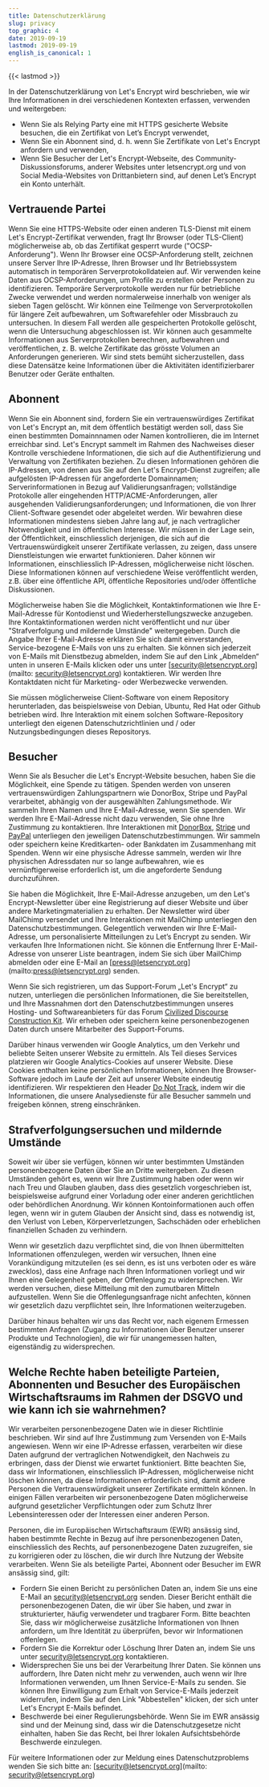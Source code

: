 ```yaml
---
title: Datenschutzerklärung
slug: privacy
top_graphic: 4
date: 2019-09-19
lastmod: 2019-09-19
english_is_canonical: 1
---
```


{{< lastmod >}}

In der Datenschutzerklärung von Let's Encrypt wird beschrieben, wie wir
Ihre Informationen in drei verschiedenen Kontexten erfassen, verwenden
und weitergeben:

* Wenn Sie als Relying Party eine mit HTTPS gesicherte Website besuchen,
die ein Zertifikat von Let’s Encrypt verwendet, 
* Wenn Sie ein Abonnent sind, d. h. wenn Sie Zertifikate von Let's Encrypt anfordern und
verwenden, 
* Wenn Sie Besucher der Let's Encrypt-Webseite, des
Community-Diskussionsforums, anderer Websites unter letsencrypt.org und
von Social Media-Websites von Drittanbietern sind, auf denen Let’s Encrypt ein Konto unterhält.

## Vertrauende Partei

Wenn Sie eine HTTPS-Website oder einen anderen TLS-Dienst mit einem
Let's Encrypt-Zertifikat verwenden, fragt Ihr Browser (oder TLS-Client)
möglicherweise ab, ob das Zertifikat gesperrt wurde
("OCSP-Anforderung"). Wenn Ihr Browser eine OCSP-Anforderung stellt,
zeichnen unsere Server Ihre IP-Adresse, Ihren Browser und Ihr
Betriebssystem automatisch in temporären Serverprotokolldateien auf. Wir
verwenden keine Daten aus OCSP-Anforderungen, um Profile zu erstellen
oder Personen zu identifizieren. Temporäre Serverprotokolle werden nur
für betriebliche Zwecke verwendet und werden normalerweise innerhalb von
weniger als sieben Tagen gelöscht. Wir können eine Teilmenge von
Serverprotokollen für längere Zeit aufbewahren, um Softwarefehler oder
Missbrauch zu untersuchen. In diesem Fall werden alle gespeicherten
Protokolle gelöscht, wenn die Untersuchung abgeschlossen ist. Wir können
auch gesammelte Informationen aus Serverprotokollen berechnen,
aufbewahren und veröffentlichen, z. B. welche Zertifikate das grösste
Volumen an Anforderungen generieren. Wir sind stets bemüht
sicherzustellen, dass diese Datensätze keine Informationen über die
Aktivitäten identifizierbarer Benutzer oder Geräte enthalten.

## Abonnent

Wenn Sie ein Abonnent sind, fordern Sie ein vertrauenswürdiges
Zertifikat von Let's Encrypt an, mit dem öffentlich bestätigt werden
soll, dass Sie einen bestimmten Domainnnamen oder Namen kontrollieren,
die im Internet erreichbar sind. Let's Encrypt sammelt im Rahmen des
Nachweises dieser Kontrolle verschiedene Informationen, die sich auf die
Authentifizierung und Verwaltung von Zertifikaten beziehen. Zu diesen
Informationen gehören die IP-Adressen, von denen aus Sie auf den Let's
Encrypt-Dienst zugreifen; alle aufgelösten IP-Adressen für angeforderte
Domainnamen; Serverinformationen in Bezug auf Validierungsanfragen;
vollständige Protokolle aller eingehenden HTTP/ACME-Anforderungen,
aller ausgehenden Validierungsanforderungen; und Informationen, die von
Ihrer Client-Software gesendet oder abgeleitet werden. Wir bewahren
diese Informationen mindestens sieben Jahre lang auf, je nach
vertraglicher Notwendigkeit und im öffentlichen Interesse. Wir müssen in
der Lage sein, der Öffentlichkeit, einschliesslich derjenigen, die sich
auf die Vertrauenswürdigkeit unserer Zertifikate verlassen, zu zeigen,
dass unsere Dienstleistungen wie erwartet funktionieren. Daher können
wir Informationen, einschliesslich IP-Adressen, möglicherweise nicht
löschen. Diese Informationen können auf verschiedene Weise
veröffentlicht werden, z.B. über eine öffentliche API, öffentliche
Repositories und/oder öffentliche Diskussionen.

Möglicherweise haben Sie die Möglichkeit, Kontaktinformationen wie Ihre
E-Mail-Adresse für Kontodienst und Wiederherstellungszwecke anzugeben.
Ihre Kontaktinformationen werden nicht veröffentlicht und nur über
"Strafverfolgung und mildernde Umstände" weitergegeben. Durch die Angabe
Ihrer E-Mail-Adresse erklären Sie sich damit einverstanden,
Service-bezogene E-Mails von uns zu erhalten. Sie können sich jederzeit
von E-Mails mit Dienstbezug abmelden, indem Sie auf den Link „Abmelden“
unten in unseren E-Mails klicken oder uns unter
[security@letsencrypt.org](mailto: security@letsencrypt.org)
kontaktieren. Wir werden Ihre Kontaktdaten nicht für Marketing- oder
Werbezwecke verwenden.

Sie müssen möglicherweise Client-Software von einem Repository
herunterladen, das beispielsweise von Debian, Ubuntu, Red Hat oder
Github betrieben wird. Ihre Interaktion mit einem solchen
Software-Repository unterliegt den eigenen Datenschutzrichtlinien und /
oder Nutzungsbedingungen dieses Repositorys.

## Besucher

Wenn Sie als Besucher die Let's Encrypt-Website besuchen, haben Sie die
Möglichkeit, eine Spende zu tätigen. Spenden werden von unseren
vertrauenswürdigen Zahlungspartnern wie DonorBox, Stripe und PayPal
verarbeitet, abhängig von der ausgewählten Zahlungsmethode. Wir sammeln
Ihren Namen und Ihre E-Mail-Adresse, wenn Sie spenden. Wir werden Ihre
E-Mail-Adresse nicht dazu verwenden, Sie ohne Ihre Zustimmung zu
kontaktieren. Ihre Interaktionen mit [DonorBox](https://donorbox.org/privacy), 
[Stripe](https://stripe.com/privacy/) und [PayPal](https://www.paypal.com/us)
unterliegen den jeweiligen Datenschutzbestimmungen. Wir
sammeln oder speichern keine Kreditkarten- oder Bankdaten im
Zusammenhang mit Spenden. Wenn wir eine physische Adresse sammeln,
werden wir Ihre physischen Adressdaten nur so lange aufbewahren, wie es
vernünftigerweise erforderlich ist, um die angeforderte Sendung
durchzuführen.

Sie haben die Möglichkeit, Ihre E-Mail-Adresse anzugeben,
um den Let's Encrypt-Newsletter über eine Registrierung auf dieser Website
und über andere Marketingmaterialien zu erhalten. Der Newsletter wird über
MailChimp versendet und Ihre Interaktionen mit MailChimp unterliegen den
Datenschutzbestimmungen. Gelegentlich verwenden wir Ihre E-Mail-Adresse,
um personalisierte Mitteilungen zu Let’s Encrypt zu senden. Wir verkaufen
Ihre Informationen nicht. Sie können die Entfernung Ihrer E-Mail-Adresse
von unserer Liste beantragen, indem Sie sich über MailChimp abmelden oder
eine E-Mail an [press@letsencrypt.org] (mailto:press@letsencrypt.org) senden.

Wenn Sie sich registrieren, um das Support-Forum „Let's Encrypt“ zu
nutzen, unterliegen die persönlichen Informationen, die Sie
bereitstellen, und Ihre Massnahmen dort den Datenschutzbestimmungen
unseres Hosting- und Softwareanbieters für das Forum 
[Civilized Discourse Construction Kit](https://www.discourse.org/privacy).
Wir erheben oder speichern keine personenbezogenen Daten durch unsere
Mitarbeiter des Support-Forums.

Darüber hinaus verwenden wir Google Analytics, um den Verkehr und
beliebte Seiten unserer Website zu ermitteln. Als Teil dieses Services
platzieren wir Google Analytics-Cookies auf unserer Website. Diese
Cookies enthalten keine persönlichen Informationen, können Ihre
Browser-Software jedoch im Laufe der Zeit auf unserer Website eindeutig
identifizieren. Wir respektieren den Header 
[Do Not Track](http://donottrack.us/), indem wir die Informationen, die unsere
Analysedienste für alle Besucher sammeln und freigeben können, streng
einschränken.

## Strafverfolgungsersuchen und mildernde Umstände

Soweit wir über sie verfügen, können wir unter bestimmten Umständen
personenbezogene Daten über Sie an Dritte weitergeben. Zu diesen
Umständen gehört es, wenn wir Ihre Zustimmung haben oder wenn wir nach
Treu und Glauben glauben, dass dies gesetzlich vorgeschrieben ist,
beispielsweise aufgrund einer Vorladung oder einer anderen gerichtlichen
oder behördlichen Anordnung. Wir können Kontoinformationen auch offen
legen, wenn wir in gutem Glauben der Ansicht sind, dass es notwendig
ist, den Verlust von Leben, Körperverletzungen, Sachschäden oder
erheblichen finanziellen Schaden zu verhindern.

Wenn wir gesetzlich dazu verpflichtet sind, die von Ihnen übermittelten
Informationen offenzulegen, werden wir versuchen, Ihnen eine
Vorankündigung mitzuteilen (es sei denn, es ist uns verboten oder es wäre
zwecklos), dass eine Anfrage nach Ihren Informationen vorliegt und
wir Ihnen eine Gelegenheit geben, der Offenlegung zu widersprechen. 
Wir werden versuchen, diese Mitteilung mit den zumutbaren Mitteln aufzustellen.
Wenn Sie die Offenlegungsanfrage nicht anfechten, können wir gesetzlich
dazu verpflichtet sein, Ihre Informationen weiterzugeben.

Darüber hinaus behalten wir uns das Recht vor, nach eigenem Ermessen
bestimmten Anfragen (Zugang zu Informationen über Benutzer unserer
Produkte und Technologien), die wir für unangemessen halten,
eigenständig zu widersprechen.

## Welche Rechte haben beteiligte Parteien, Abonnenten und Besucher des Europäischen Wirtschaftsraums im Rahmen der DSGVO und wie kann ich sie wahrnehmen?

Wir verarbeiten personenbezogene Daten wie in dieser Richtlinie
beschrieben. Wir sind auf Ihre Zustimmung zum Versenden von E-Mails
angewiesen. Wenn wir eine IP-Adresse erfassen, verarbeiten wir diese
Daten aufgrund der vertraglichen Notwendigkeit, den Nachweis zu
erbringen, dass der Dienst wie erwartet funktioniert. Bitte beachten
Sie, dass wir Informationen, einschliesslich IP-Adressen, möglicherweise
nicht löschen können, da diese Informationen erforderlich sind, damit
andere Personen die Vertrauenswürdigkeit unserer Zertifikate ermitteln
können. In einigen Fällen verarbeiten wir personenbezogene Daten
möglicherweise aufgrund gesetzlicher Verpflichtungen oder zum Schutz
Ihrer Lebensinteressen oder der Interessen einer anderen Person.

Personen, die im Europäischen Wirtschaftsraum (EWR) ansässig sind, haben
bestimmte Rechte in Bezug auf ihre personenbezogenen Daten,
einschliesslich des Rechts, auf personenbezogene Daten zuzugreifen, sie
zu korrigieren oder zu löschen, die wir durch Ihre Nutzung der Website
verarbeiten. Wenn Sie als beteiligte Partei, Abonnent oder Besucher im EWR
ansässig sind, gilt:

* Fordern Sie einen Bericht zu persönlichen Daten an, indem Sie uns eine
E-Mail an security@letsencrypt.org senden. Dieser Bericht enthält die
personenbezogenen Daten, die wir über Sie haben, und zwar in
strukturierter, häufig verwendeter und tragbarer Form. Bitte beachten
Sie, dass wir möglicherweise zusätzliche Informationen von Ihnen
anfordern, um Ihre Identität zu überprüfen, bevor wir Informationen
offenlegen.  
* Fordern Sie die Korrektur oder Löschung Ihrer Daten an,
indem Sie uns unter security@letsencrypt.org kontaktieren.  
* Widersprechen Sie uns bei der Verarbeitung Ihrer Daten. Sie können uns
auffordern, Ihre Daten nicht mehr zu verwenden, auch wenn wir Ihre
Informationen verwenden, um Ihnen Service-E-Mails zu senden. Sie können
Ihre Einwilligung zum Erhalt von Service-E-Mails jederzeit widerrufen,
indem Sie auf den Link "Abbestellen" klicken, der sich unter Let's
Encrypt E-Mails befindet.  
* Beschwerde bei einer Regulierungsbehörde.
Wenn Sie im EWR ansässig sind und der Meinung sind, dass wir die
Datenschutzgesetze nicht einhalten, haben Sie das Recht, bei Ihrer
lokalen Aufsichtsbehörde Beschwerde einzulegen.

Für weitere Informationen oder zur Meldung eines Datenschutzproblems
wenden Sie sich bitte an: [security@letsencrypt.org](mailto: security@letsencrypt.org)
